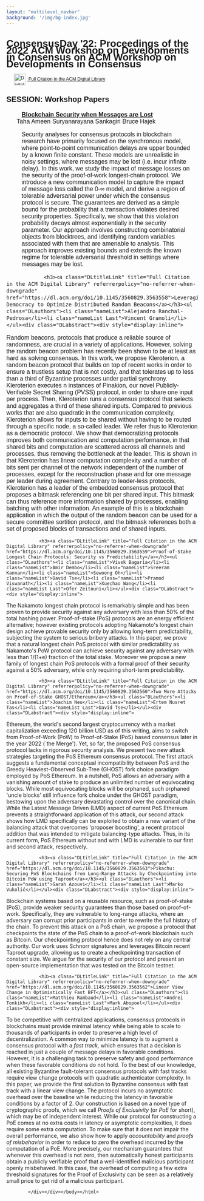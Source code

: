 ```yaml
---
layout: "multilevel_navbar"
background: '/img/bg-index.jpg'
---
```


<html xmlns:bkstg="http://www.atypon.com/backstage-ns" xmlns:urlutil="java:com.atypon.literatum.customization.UrlUtil" xmlns:pxje="java:com.atypon.frontend.services.impl.PassportXslJavaExtentions"><head><meta http-equiv="Content-Type" content="text/html; charset=UTF-8"><meta http-equiv="Content-Style-Type" content="text/css"><style type="text/css">
            #DLtoc {
            font: normal 12px/1.5em Arial, Helvetica, sans-serif;
            }

            #DLheader {
            }
            #DLheader h1 {
            font-size:26px;
            }

            #DLcontent {
            font-size:16px;
            }
            #DLcontent h2 {
            font-size:20px;
            margin-bottom:5px;
            }
            #DLcontent h3 {
            font-size:16px;
            padding-left:20px;
            margin-bottom:0px;
            }

            #DLcontent ul{
            margin-top:0px;
            margin-bottom:0px;
            }

            .DLauthors li{
            display: inline;
            list-style-type: none;
            padding-right: 5px;
            }

            .DLauthors li:after{
            content:",";
            }
            .DLauthors li.nameList.Last:after{
            content:"";
            }

            .DLabstract {
            padding-left:40px;
            padding-right:20px;
            display:block;
            }

            .DLformats li{
            display: inline;
            list-style-type: none;
            padding-right: 5px;
            }

            .DLformats li:after{
            content:",";
            }
            .DLformats li.formatList.Last:after{
            content:"";
            }

            .DLlogo {
            vertical-align:middle;
            padding-right:5px;
            border:none;
            }

            .DLcitLink {
            margin-left:20px;
            }

            .DLtitleLink {
            margin-left:20px;
            }

            .DLotherLink {
            margin-left:0px;
            }

</style><title>ConsensusDay '22: Proceedings of the 2022 ACM Workshop on Developments in Consensus on ACM Workshop on Developments in Consensus</title></head><body><div id="DLtoc"><div id="DLheader"><h1>ConsensusDay '22: Proceedings of the 2022 ACM Workshop on Developments in Consensus on ACM Workshop on Developments in Consensus</h1><a class="DLcitLink" title="Go to the ACM Digital Library for additional information about this proceeding" referrerpolicy="no-referrer-when-downgrade" href="https://dl.acm.org/doi/proceedings/10.1145/3560829"><img class="DLlogo" alt="Digital Library logo" height="30" src="https://dl.acm.org/specs/products/acm/releasedAssets/images/footer-logo1.png">
        Full Citation in the ACM Digital Library
    </a></div><div id="DLcontent"><h2>SESSION: Workshop Papers</h2>
                <h3><a class="DLtitleLink" title="Full Citation in the ACM Digital Library" referrerpolicy="no-referrer-when-downgrade" href="https://dl.acm.org/doi/10.1145/3560829.3563557">Blockchain Security when Messages are Lost</a></h3><ul class="DLauthors"><li class="nameList">Taha Ameen</li><li class="nameList">Suryanarayana Sankagiri</li><li class="nameList Last">Bruce Hajek</li></ul><div class="DLabstract"><div style="display:inline">
<p>Security analyses for consensus protocols in blockchain research have primarily focused on the synchronous model, where point-to-point communication delays are upper bounded by a known finite constant. These models are unrealistic in noisy settings, where messages may be lost (i.e. incur infinite delay). In this work, we study the impact of message losses on the security of the proof-of-work longest-chain protocol. We introduce a new communication model to capture the impact of message loss called the 0-∞ model, and derive a region of tolerable adversarial power under which the consensus protocol is secure. The guarantees are derived as a simple bound for the probability that a transaction violates desired security properties. Specifically, we show that this violation probability decays almost exponentially in the security parameter. Our approach involves constructing combinatorial objects from blocktrees, and identifying random variables associated with them that are amenable to analysis. This approach improves existing bounds and extends the known regime for tolerable adversarial threshold in settings where messages may be lost.</p>
</div></div>


                <h3><a class="DLtitleLink" title="Full Citation in the ACM Digital Library" referrerpolicy="no-referrer-when-downgrade" href="https://dl.acm.org/doi/10.1145/3560829.3563558">Leveraging Democracy to Optimize Distributed Random Beacons</a></h3><ul class="DLauthors"><li class="nameList">Alejandro Ranchal-Pedrosa</li><li class="nameList Last">Vincent Gramoli</li></ul><div class="DLabstract"><div style="display:inline">
<p>Random beacons, protocols that produce a reliable source of randomness, are crucial in a variety of applications. However, solving the random beacon problem has recently been shown to be at least as hard as solving consensus. In this work, we propose Kleroterion, a random beacon protocol that builds on top of recent works in order to ensure a trustless setup that is not costly, and that tolerates up to less than a third of Byzantine processes under partial synchrony. Kleroterion executes n instances of Pinakion, our novel Publicly-Verifiable Secret Sharing (PVSS) protocol, in order to share one input per process. Then, Kleroterion runs a consensus protocol that selects and aggregates a third of these shared inputs. Compared to previous works that are also quadratic in the communication complexity, Kleroterion allows for inputs to be shared without having to be routed through a specific node, a so-called leader. We refer thus to Kleroterion as a democratic protocol. We show that democratizing protocols improves both communication and computation performance, in that shared bits and computation are scattered across all channels and processes, thus removing the bottleneck at the leader. This is shown in that Kleroterion has linear computation complexity and a number of bits sent per channel of the network independent of the number of processes, except for the reconstruction phase and for one message per leader during agreement. Contrary to leader-less protocols, Kleroterion has a leader of the embedded consensus protocol that proposes a bitmask referencing one bit per shared input. This bitmask can thus reference more information shared by processes, enabling batching with other information. An example of this is a blockchain application in which the output of the random beacon can be used for a secure committee sortition protocol, and the bitmask references both a set of proposed blocks of transactions and of shared inputs.</p>
</div></div>


                <h3><a class="DLtitleLink" title="Full Citation in the ACM Digital Library" referrerpolicy="no-referrer-when-downgrade" href="https://dl.acm.org/doi/10.1145/3560829.3563559">Proof-of-Stake Longest Chain Protocols: Security vs Predictability</a></h3><ul class="DLauthors"><li class="nameList">Vivek Bagaria</li><li class="nameList">Amir Dembo</li><li class="nameList">Sreeram Kannan</li><li class="nameList">Sewoong Oh</li><li class="nameList">David Tse</li><li class="nameList">Pramod Viswanath</li><li class="nameList">Xuechao Wang</li><li class="nameList Last">Ofer Zeitouni</li></ul><div class="DLabstract"><div style="display:inline">
<p>The Nakamoto longest chain protocol is remarkably simple and has been proven to provide security against any adversary with less than 50% of the total hashing power. Proof-of-stake (PoS) protocols are an energy efficient alternative; however existing protocols adopting Nakamoto's longest chain design achieve provable security only by allowing long-term predictability, subjecting the system to serious bribery attacks. In this paper, we prove that a natural longest chain PoS protocol with similar predictability as Nakamoto's PoW protocol can achieve security against any adversary with less than 1/(1+e) fraction of the total stake. Moreover we propose a new family of longest chain PoS protocols with a formal proof of their security against a 50% adversary, while only requiring short-term predictability.</p>
</div></div>


                <h3><a class="DLtitleLink" title="Full Citation in the ACM Digital Library" referrerpolicy="no-referrer-when-downgrade" href="https://dl.acm.org/doi/10.1145/3560829.3563560">Two More Attacks on Proof-of-Stake GHOST/Ethereum</a></h3><ul class="DLauthors"><li class="nameList">Joachim Neu</li><li class="nameList">Ertem Nusret Tas</li><li class="nameList Last">David Tse</li></ul><div class="DLabstract"><div style="display:inline">
<p>Ethereum, the world's second largest cryptocurrency with a market capitalization exceeding 120 billion USD as of this writing, aims to switch from Proof-of-Work (PoW) to Proof-of-Stake (PoS) based consensus later in the year 2022 (`the Merge'). Yet, so far, the proposed PoS consensus protocol lacks in rigorous security analysis. We present two new attack strategies targeting the PoS Ethereum consensus protocol. The first attack suggests a fundamental conceptual incompatibility between PoS and the Greedy Heaviest-Observed Sub-Tree (GHOST) fork choice paradigm employed by PoS Ethereum. In a nutshell, PoS allows an adversary with a vanishing amount of stake to produce an unlimited number of equivocating blocks. While most equivocating blocks will be orphaned, such orphaned 'uncle blocks' still influence fork choice under the GHOST paradigm, bestowing upon the adversary devastating control over the canonical chain. While the Latest Message Driven (LMD) aspect of current PoS Ethereum prevents a straightforward application of this attack, our second attack shows how LMD specifically can be exploited to obtain a new variant of the balancing attack that overcomes 'proposer boosting', a recent protocol addition that was intended to mitigate balancing-type attacks. Thus, in its current form, PoS Ethereum without and with LMD is vulnerable to our first and second attack, respectively.</p>
</div></div>


                <h3><a class="DLtitleLink" title="Full Citation in the ACM Digital Library" referrerpolicy="no-referrer-when-downgrade" href="https://dl.acm.org/doi/10.1145/3560829.3563563">Pikachu: Securing PoS Blockchains from Long-Range Attacks by Checkpointing into Bitcoin PoW using Taproot</a></h3><ul class="DLauthors"><li class="nameList">Sarah Azouvi</li><li class="nameList Last">Marko Vukolić</li></ul><div class="DLabstract"><div style="display:inline">
<p>Blockchain systems based on a reusable resource, such as proof-of-stake (PoS), provide weaker security guarantees than those based on proof-of-work. Specifically, they are vulnerable to long-range attacks, where an adversary can corrupt prior participants in order to rewrite the full history of the chain. To prevent this attack on a PoS chain, we propose a protocol that checkpoints the state of the PoS chain to a proof-of-work blockchain such as Bitcoin. Our checkpointing protocol hence does not rely on any central authority. Our work uses Schnorr signatures and leverages Bitcoin recent Taproot upgrade, allowing us to create a checkpointing transaction of constant size. We argue for the security of our protocol and present an open-source implementation that was tested on the Bitcoin testnet.</p>
</div></div>


                <h3><a class="DLtitleLink" title="Full Citation in the ACM Digital Library" referrerpolicy="no-referrer-when-downgrade" href="https://dl.acm.org/doi/10.1145/3560829.3563562">Linear View Change in Optimistically Fast BFT</a></h3><ul class="DLauthors"><li class="nameList">Matthieu Rambaud</li><li class="nameList">Andrei Tonkikh</li><li class="nameList Last">Mark Abspoel</li></ul><div class="DLabstract"><div style="display:inline">
<p>To be competitive with centralized applications, consensus protocols in blockchains must provide minimal latency while being able to scale to thousands of participants in order to preserve a high level of decentralization. A common way to minimize latency is to augment a consensus protocol with a <em>fast track,</em> which ensures that a decision is reached in just a couple of message delays in favorable conditions. However, it is a challenging task to preserve safety and good performance when these favorable conditions do not hold. To the best of our knowledge, all existing Byzantine fault-tolerant consensus protocols with fast tracks require view change protocols with quadratic authenticator complexity. In this paper, we provide the first solution to Byzantine consensus with fast track with a linear view change. The protocol incurs no asymptotic overhead over the baseline while reducing the latency in favorable conditions by a factor of 2. Our construction is based on a novel type of cryptographic proofs, which we call <em>Proofs of Exclusivity</em> (or <em>PoE</em> for short), which may be of independent interest. While our protocol for constructing a PoE comes at no extra costs in latency or asymptotic complexities, it does require some extra computation. To make sure that it does not impair the overall performance, we also show how to apply <em>accountability</em> and <em>proofs of misbehavior</em> in order to reduce to zero the overhead incurred by the computation of a PoE. More precisely, our mechanism guarantees that whenever this overhead is not zero, then automatically honest participants obtain a publicly verifiable proof that a well-identified malicious participant openly misbehaved. In this case, the overhead of computing a few extra threshold signatures for the Proof of Exclusivity can be seen as a relatively small price to get rid of a malicious participant.</p>
</div></div>

            </div></div></body></html>
